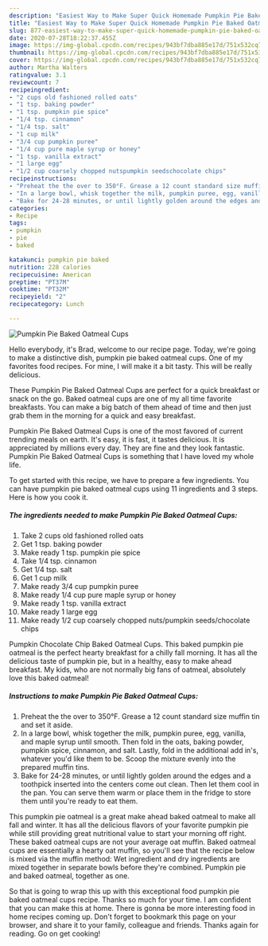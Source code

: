 ```yaml
---
description: "Easiest Way to Make Super Quick Homemade Pumpkin Pie Baked Oatmeal Cups"
title: "Easiest Way to Make Super Quick Homemade Pumpkin Pie Baked Oatmeal Cups"
slug: 877-easiest-way-to-make-super-quick-homemade-pumpkin-pie-baked-oatmeal-cups
date: 2020-07-28T18:22:37.455Z
image: https://img-global.cpcdn.com/recipes/943bf7dba885e17d/751x532cq70/pumpkin-pie-baked-oatmeal-cups-recipe-main-photo.jpg
thumbnail: https://img-global.cpcdn.com/recipes/943bf7dba885e17d/751x532cq70/pumpkin-pie-baked-oatmeal-cups-recipe-main-photo.jpg
cover: https://img-global.cpcdn.com/recipes/943bf7dba885e17d/751x532cq70/pumpkin-pie-baked-oatmeal-cups-recipe-main-photo.jpg
author: Martha Walters
ratingvalue: 3.1
reviewcount: 7
recipeingredient:
- "2 cups old fashioned rolled oats"
- "1 tsp. baking powder"
- "1 tsp. pumpkin pie spice"
- "1/4 tsp. cinnamon"
- "1/4 tsp. salt"
- "1 cup milk"
- "3/4 cup pumpkin puree"
- "1/4 cup pure maple syrup or honey"
- "1 tsp. vanilla extract"
- "1 large egg"
- "1/2 cup coarsely chopped nutspumpkin seedschocolate chips"
recipeinstructions:
- "Preheat the the over to 350°F. Grease a 12 count standard size muffin tin and set it aside."
- "In a large bowl, whisk together the milk, pumpkin puree, egg, vanilla, and maple syrup until smooth. Then fold in the oats, baking powder, pumpkin spice, cinnamon, and salt. Lastly, fold in the additional add in&#39;s, whatever you&#39;d like them to be. Scoop the mixture evenly into the prepared muffin tins."
- "Bake for 24-28 minutes, or until lightly golden around the edges and a toothpick inserted into the centers come out clean. Then let them cool in the pan. You can serve them warm or place them in the fridge to store them until you&#39;re ready to eat them."
categories:
- Recipe
tags:
- pumpkin
- pie
- baked

katakunci: pumpkin pie baked 
nutrition: 228 calories
recipecuisine: American
preptime: "PT37M"
cooktime: "PT32M"
recipeyield: "2"
recipecategory: Lunch

---
```



![Pumpkin Pie Baked Oatmeal Cups](https://img-global.cpcdn.com/recipes/943bf7dba885e17d/751x532cq70/pumpkin-pie-baked-oatmeal-cups-recipe-main-photo.jpg)

Hello everybody, it's Brad, welcome to our recipe page. Today, we're going to make a distinctive dish, pumpkin pie baked oatmeal cups. One of my favorites food recipes. For mine, I will make it a bit tasty. This will be really delicious.

These Pumpkin Pie Baked Oatmeal Cups are perfect for a quick breakfast or snack on the go. Baked oatmeal cups are one of my all time favorite breakfasts. You can make a big batch of them ahead of time and then just grab them in the morning for a quick and easy breakfast.

Pumpkin Pie Baked Oatmeal Cups is one of the most favored of current trending meals on earth. It's easy, it is fast, it tastes delicious. It is appreciated by millions every day. They are fine and they look fantastic. Pumpkin Pie Baked Oatmeal Cups is something that I have loved my whole life.


To get started with this recipe, we have to prepare a few ingredients. You can have pumpkin pie baked oatmeal cups using 11 ingredients and 3 steps. Here is how you cook it.

<!--inarticleads1-->

##### The ingredients needed to make Pumpkin Pie Baked Oatmeal Cups:

1. Take 2 cups old fashioned rolled oats
1. Get 1 tsp. baking powder
1. Make ready 1 tsp. pumpkin pie spice
1. Take 1/4 tsp. cinnamon
1. Get 1/4 tsp. salt
1. Get 1 cup milk
1. Make ready 3/4 cup pumpkin puree
1. Make ready 1/4 cup pure maple syrup or honey
1. Make ready 1 tsp. vanilla extract
1. Make ready 1 large egg
1. Make ready 1/2 cup coarsely chopped nuts/pumpkin seeds/chocolate chips


Pumpkin Chocolate Chip Baked Oatmeal Cups. This baked pumpkin pie oatmeal is the perfect hearty breakfast for a chilly fall morning. It has all the delicious taste of pumpkin pie, but in a healthy, easy to make ahead breakfast. My kids, who are not normally big fans of oatmeal, absolutely love this baked oatmeal! 

<!--inarticleads2-->

##### Instructions to make Pumpkin Pie Baked Oatmeal Cups:

1. Preheat the the over to 350°F. Grease a 12 count standard size muffin tin and set it aside.
1. In a large bowl, whisk together the milk, pumpkin puree, egg, vanilla, and maple syrup until smooth. Then fold in the oats, baking powder, pumpkin spice, cinnamon, and salt. Lastly, fold in the additional add in&#39;s, whatever you&#39;d like them to be. Scoop the mixture evenly into the prepared muffin tins.
1. Bake for 24-28 minutes, or until lightly golden around the edges and a toothpick inserted into the centers come out clean. Then let them cool in the pan. You can serve them warm or place them in the fridge to store them until you&#39;re ready to eat them.


This pumpkin pie oatmeal is a great make ahead baked oatmeal to make all fall and winter. It has all the delicious flavors of your favorite pumpkin pie while still providing great nutritional value to start your morning off right. These baked oatmeal cups are not your average oat muffin. Baked oatmeal cups are essentially a hearty oat muffin, so you&#39;ll see that the recipe below is mixed via the muffin method: Wet ingredient and dry ingredients are mixed together in separate bowls before they&#39;re combined. Pumpkin pie and baked oatmeal, together as one. 

So that is going to wrap this up with this exceptional food pumpkin pie baked oatmeal cups recipe. Thanks so much for your time. I am confident that you can make this at home. There is gonna be more interesting food in home recipes coming up. Don't forget to bookmark this page on your browser, and share it to your family, colleague and friends. Thanks again for reading. Go on get cooking!
